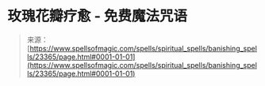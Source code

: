 <!--yml

category: 未分类

date: 2024-06-12 19:08:26

-->

# 玫瑰花瓣疗愈 - 免费魔法咒语

> 来源：[https://www.spellsofmagic.com/spells/spiritual_spells/banishing_spells/23365/page.html#0001-01-01](https://www.spellsofmagic.com/spells/spiritual_spells/banishing_spells/23365/page.html#0001-01-01)
